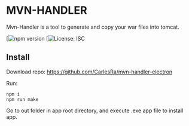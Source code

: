 # MVN-HANDLER
Mvn-Handler is a tool to generate and copy your war files into tomcat.

[![npm version]()
[![License: ISC]()

## Install

Download repo:
https://github.com/CarlesRa/mvn-handler-electron

Run:
```shell
npm i
npm run make
```
Go to out folder in app root directory, and execute .exe app file to install app.